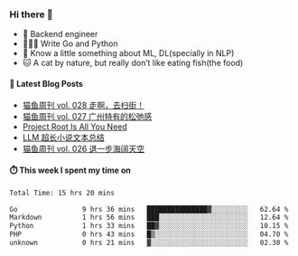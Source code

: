 ### Hi there 👋

- 🔧 Backend engineer
- 👨🏻‍💻 Write Go and Python
- 🔭 Know a little something about ML, DL(specially in NLP)
- 🐱 A cat by nature, but really don’t like eating fish(the food)

#### 📖 Latest Blog Posts
<!-- BLOG-POST-LIST:START -->
- [猫鱼周刊 vol. 028 走啊，去扫街！](https://ameow.xyz/archives/weekly-028)
- [猫鱼周刊 vol. 027 广州特有的松弛感](https://ameow.xyz/archives/weekly-027)
- [Project Root Is All You Need](https://ameow.xyz/archives/project-root-is-all-you-need)
- [LLM 超长小说文本总结](https://ameow.xyz/archives/llm-extra-long-text-summarize)
- [猫鱼周刊 vol. 026 退一步海阔天空](https://ameow.xyz/archives/weekly-026)
<!-- BLOG-POST-LIST:END -->

#### ⏱️ This week I spent my time on
<!--START_SECTION:waka-->

```txt
Total Time: 15 hrs 20 mins

Go                9 hrs 36 mins   ███████████████▓░░░░░░░░░   62.64 %
Markdown          1 hrs 56 mins   ███░░░░░░░░░░░░░░░░░░░░░░   12.64 %
Python            1 hrs 33 mins   ██▓░░░░░░░░░░░░░░░░░░░░░░   10.15 %
PHP               0 hrs 43 mins   █▒░░░░░░░░░░░░░░░░░░░░░░░   04.70 %
unknown           0 hrs 21 mins   ▓░░░░░░░░░░░░░░░░░░░░░░░░   02.30 %
```

<!--END_SECTION:waka-->

<!--
**LeslieLeung/LeslieLeung** is a ✨ _special_ ✨ repository because its `README.md` (this file) appears on your GitHub profile.

Here are some ideas to get you started:

- 🔭 I’m currently working on ...
- 🌱 I’m currently learning ...
- 👯 I’m looking to collaborate on ...
- 🤔 I’m looking for help with ...
- 💬 Ask me about ...
- 📫 How to reach me: ...
- 😄 Pronouns: ...
- ⚡ Fun fact: ...
-->
